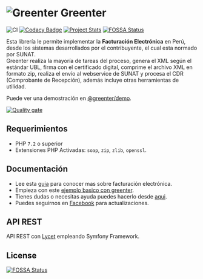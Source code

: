 # ![Greenter](https://cdn.giansalex.dev/images/github/greenter-ico.png) Greenter
![CI](https://github.com/thegreenter/greenter/workflows/CI/badge.svg)
[![Codacy Badge](https://app.codacy.com/project/badge/Grade/ab05a05260fe452c9bfae8bf20e94d5d)](https://www.codacy.com/gh/thegreenter/greenter?utm_source=github.com&amp;utm_medium=referral&amp;utm_content=thegreenter/greenter&amp;utm_campaign=Badge_Grade)
[![Project Stats](https://www.openhub.net/p/greenter/widgets/project_thin_badge.gif)](https://www.openhub.net/p/greenter)
[![FOSSA Status](https://app.fossa.io/api/projects/git%2Bgithub.com%2Fthegreenter%2Fgreenter.svg?type=shield)](https://app.fossa.io/projects/git%2Bgithub.com%2Fthegreenter%2Fgreenter?ref=badge_shield)
    
Esta librería le permite implementar la **Facturación Electrónica** en Perú, desde los sistemas desarrollados por el 
contribuyente, el cual esta normado por SUNAT.   
Greenter realiza la mayoría de tareas del proceso, genera el XML según el estándar UBL, firma con el certificado digital,
comprime el archivo XML en formato zip, realiza el envío al webservice de SUNAT y procesa el CDR (Comprobante de Recepción), además incluye otras 
herramientas de utilidad.

Puede ver una demostración en [@greenter/demo](https://github.com/thegreenter/demo).

[![Quality gate](https://sonarcloud.io/api/project_badges/quality_gate?project=thegreenter_greenter)](https://sonarcloud.io/dashboard?id=thegreenter_greenter)

## Requerimientos
- PHP `7.2` o superior
- Extensiones PHP Activadas: `soap`, `zip`, `zlib`, `openssl`.

## Documentación
- Lee esta [guia](https://fe-primer.greenter.dev/) para conocer mas sobre facturación electrónica.
- Empieza con este [ejemplo basico con greenter](https://greenter.dev/starter/).
- Tienes dudas o necesitas ayuda puedes hacerlo desde [aqui](https://community.greenter.dev/).
- Puedes seguirnos en [Facebook](https://fb.me/thegreenter) para actualizaciones.

## API REST
API REST con [Lycet](https://github.com/giansalex/lycet) empleando Symfony Framework.

## License
[![FOSSA Status](https://app.fossa.io/api/projects/git%2Bgithub.com%2Fthegreenter%2Fgreenter.svg?type=large)](https://app.fossa.io/projects/git%2Bgithub.com%2Fthegreenter%2Fgreenter?ref=badge_large)
